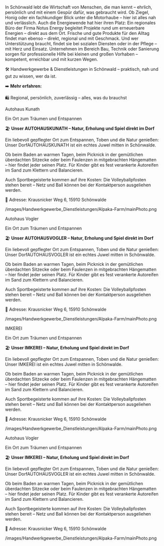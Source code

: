 <!-- INTRO_TEXT_START -->

In Schönwald lebt die Wirtschaft von Menschen, die man kennt – ehrlich, persönlich und mit einem Gespür dafür, was gebraucht wird. Ob Ziegel, Honig oder ein fachkundiger Blick unter die Motorhaube – hier ist alles nah und verlässlich. Auch die Energiewende hat hier ihren Platz: Ein regionales Büro der Firma Notus Energy begleitet Projekte rund um erneuerbare Energien – direkt aus dem Ort. Frische und gute Produkte für den Alltag findet man ebenso – direkt, regional und mit Geschmack. Und wer Unterstützung braucht, findet sie bei sozialen Diensten oder in der Pflege – mit Herz und Einsatz. Unternehmen im Bereich Bau, Technik oder Sanierung sorgen für professionelle Hilfe bei kleinen und großen Vorhaben – kompetent, erreichbar und mit kurzen Wegen.

🛠️ Handwerkgewerbe & Dienstleistungen in Schönwald – praktisch, nah und gut zu wissen, wer da ist.

➡️ **Mehr erfahren:**

<!-- INTRO_TEXT_END -->

<!-- SEPARATE_TEXT_START -->
🛍️ Regional, persönlich, zuverlässig – alles, was du brauchst
<!-- SEPARATE_TEXT_END -->


<!-- KFZ_SUBCATEGORY_START -->

<!-- AUTOHAUSKUNATH_NAME_START -->
Autohaus Kunath
<!-- AUTOHAUSKUNATH_NAME_END -->
<!-- AUTOHAUSKUNATH_SLOGAN_START -->
Ein Ort zum Träumen und Entspannen
<!-- AUTOHAUSKUNATH_SLOGAN_END -->
<!-- AUTOHAUSKUNATH_TEXT_START -->

🏖️ **Unser AUTOHAUSKUNATH – Natur, Erholung und Spiel direkt im Dorf**

Ein liebevoll gepflegter Ort zum Entspannen, Toben und die Natur genießen: Unser DorfAUTOHAUSKUNATH ist ein echtes Juwel mitten in Schönwalde.

Ob beim Baden an warmen Tagen, beim Picknick in der gemütlichen überdachten Sitzecke oder beim Faulenzen in mitgebrachten Hängematten – hier findet jeder seinen Platz.
Für Kinder gibt es fest verankerte Autoreifen im Sand zum Klettern und Balancieren.

Auch Sportbegeisterte kommen auf ihre Kosten: Die Volleyballpfosten stehen bereit – Netz und Ball können bei der Kontaktperson ausgeliehen werden.

📍 Adresse: Krausnicker Weg 6, 15910 Schönwalde
<!-- AUTOHAUSKUNATH_TEXT_END -->
<!-- AUTOHAUSKUNATH_PHOTO_START -->
/images/Handwerkgewerbe_Dienstleistungen/Alpaka-Farm/mainPhoto.png
<!-- AUTOHAUSKUNATH_PHOTO_END -->


<!-- AUTOHAUSVOGLER_NAME_START -->
Autohaus Vogler
<!-- AUTOHAUSVOGLER_NAME_END -->
<!-- AUTOHAUSVOGLER_SLOGAN_START -->
Ein Ort zum Träumen und Entspannen
<!-- AUTOHAUSVOGLER_SLOGAN_END -->
<!-- AUTOHAUSVOGLER_TEXT_START -->
🏖️ **Unser AUTOHAUSVOGLER – Natur, Erholung und Spiel direkt im Dorf**

Ein liebevoll gepflegter Ort zum Entspannen, Toben und die Natur genießen: Unser DorfAUTOHAUSVOGLER ist ein echtes Juwel mitten in Schönwalde.

Ob beim Baden an warmen Tagen, beim Picknick in der gemütlichen überdachten Sitzecke oder beim Faulenzen in mitgebrachten Hängematten – hier findet jeder seinen Platz.
Für Kinder gibt es fest verankerte Autoreifen im Sand zum Klettern und Balancieren.

Auch Sportbegeisterte kommen auf ihre Kosten: Die Volleyballpfosten stehen bereit – Netz und Ball können bei der Kontaktperson ausgeliehen werden.

📍 Adresse: Krausnicker Weg 6, 15910 Schönwalde
<!-- AUTOHAUSVOGLER_TEXT_END -->
<!-- AUTOHAUSVOGLER_PHOTO_START -->
/images/Handwerkgewerbe_Dienstleistungen/Alpaka-Farm/mainPhoto.png
<!-- AUTOHAUSVOGLER_PHOTO_END -->

<!-- KFZ_SUBCATEGORY_END -->



<!-- IMKEREI_SUBCATEGORY_START -->

<!-- IMKEREI_NAME_START -->
IMKEREI
<!-- IMKEREI_NAME_END -->
<!-- IMKEREI_SLOGAN_START -->
Ein Ort zum Träumen und Entspannen
<!-- AIMKEREI_SLOGAN_END -->
<!-- IMKEREI_TEXT_START -->

🏖️ **Unser IMKEREI – Natur, Erholung und Spiel direkt im Dorf**

Ein liebevoll gepflegter Ort zum Entspannen, Toben und die Natur genießen: Unser IMKEREI ist ein echtes Juwel mitten in Schönwalde.

Ob beim Baden an warmen Tagen, beim Picknick in der gemütlichen überdachten Sitzecke oder beim Faulenzen in mitgebrachten Hängematten – hier findet jeder seinen Platz.
Für Kinder gibt es fest verankerte Autoreifen im Sand zum Klettern und Balancieren.

Auch Sportbegeisterte kommen auf ihre Kosten: Die Volleyballpfosten stehen bereit – Netz und Ball können bei der Kontaktperson ausgeliehen werden.

📍 Adresse: Krausnicker Weg 6, 15910 Schönwalde
<!-- IMKEREI_TEXT_END -->
<!-- IMKEREI_PHOTO_START -->
/images/Handwerkgewerbe_Dienstleistungen/Alpaka-Farm/mainPhoto.png
<!-- IMKEREI_PHOTO_END -->


<!-- AUTOHAUSVOGLER_NAME_START -->
Autohaus Vogler
<!-- AUTOHAUSVOGLER_NAME_END -->
<!-- AUTOHAUSVOGLER_SLOGAN_START -->
Ein Ort zum Träumen und Entspannen
<!-- AUTOHAUSVOGLER_SLOGAN_END -->
<!-- AUTOHAUSVOGLER_TEXT_START -->
🏖️ **Unser IMKEREI – Natur, Erholung und Spiel direkt im Dorf**

Ein liebevoll gepflegter Ort zum Entspannen, Toben und die Natur genießen: Unser DorfAUTOHAUSVOGLER ist ein echtes Juwel mitten in Schönwalde.

Ob beim Baden an warmen Tagen, beim Picknick in der gemütlichen überdachten Sitzecke oder beim Faulenzen in mitgebrachten Hängematten – hier findet jeder seinen Platz.
Für Kinder gibt es fest verankerte Autoreifen im Sand zum Klettern und Balancieren.

Auch Sportbegeisterte kommen auf ihre Kosten: Die Volleyballpfosten stehen bereit – Netz und Ball können bei der Kontaktperson ausgeliehen werden.

📍 Adresse: Krausnicker Weg 6, 15910 Schönwalde
<!-- AUTOHAUSVOGLER_TEXT_END -->
<!-- AUTOHAUSVOGLER_PHOTO_START -->
/images/Handwerkgewerbe_Dienstleistungen/Alpaka-Farm/mainPhoto.png
<!-- AUTOHAUSVOGLER_PHOTO_END -->

<!-- IMKEREI_SUBCATEGORY_END -->
